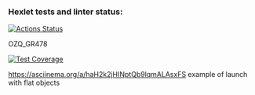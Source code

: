 ### Hexlet tests and linter status:
[![Actions Status](https://github.com/LarisaIsaykina/frontend-project-46/workflows/hexlet-check/badge.svg)](https://github.com/LarisaIsaykina/frontend-project-46/actions)

OZQ_GR478

[![Test Coverage](https://api.codeclimate.com/v1/badges/a12f4282b39f5f21421e/test_coverage)](https://codeclimate.com/github/LarisaIsaykina/frontend-project-46/test_coverage)

https://asciinema.org/a/haH2k2jHINptQb9lqmALAsxFS example of launch with flat objects
